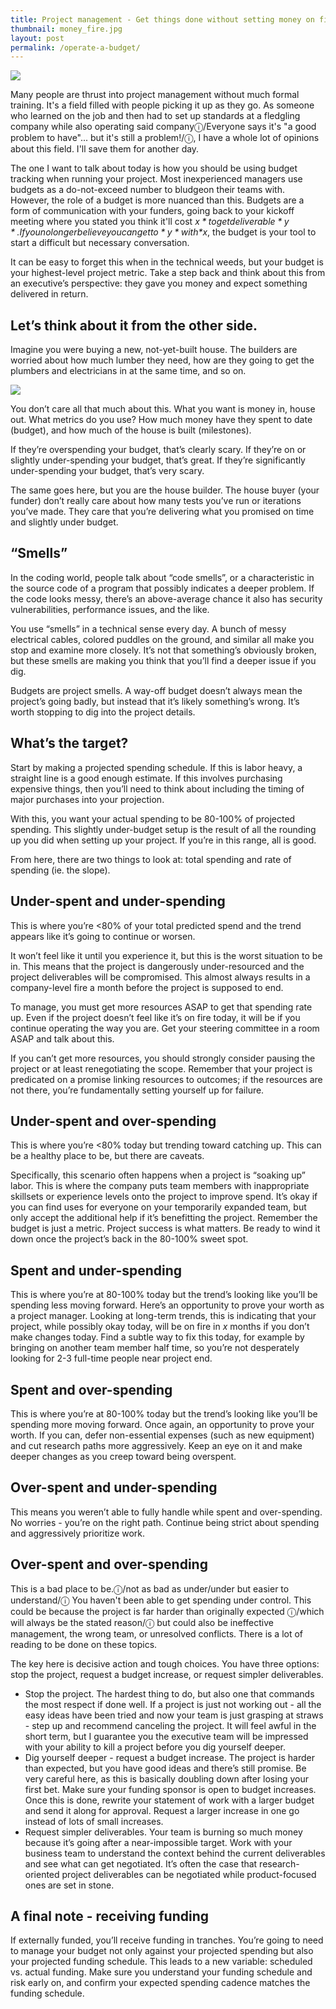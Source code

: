 ```yaml
---
title: Project management - Get things done without setting money on fire
thumbnail: money_fire.jpg
layout: post
permalink: /operate-a-budget/
---
```


![](/assets/2020-03-15-operate-a-budget/money_fire.jpg)

Many people are thrust into project management without much formal training. It's a field filled with people picking it up as they go. As someone who learned on the job and then had to set up standards at a fledgling company while also operating said companyⓘ/Everyone says it's "a good problem to have"... but it's still a problem!/ⓘ, I have a whole lot of opinions about this field. I'll save them for another day.

The one I want to talk about today is how you should be using budget tracking when running your project. Most inexperienced managers use budgets as a do-not-exceed number to bludgeon their teams with. However, the role of a budget is more nuanced than this. Budgets are a form of communication with your funders, going back to your kickoff meeting where you stated you think it'll cost *$x* to get deliverable *y*. If you no longer believe you can get to *y* with *$x*, the budget is your tool to start a difficult but necessary conversation.

It can be easy to forget this when in the technical weeds, but your budget is your highest-level project metric. Take a step back and think about this from an executive’s perspective: they gave you money and expect something delivered in return.

## Let’s think about it from the other side.

Imagine you were buying a new, not-yet-built house. The builders are worried about how much lumber they need, how are they going to get the plumbers and electricians in at the same time, and so on.

![](/assets/2020-03-15-operate-a-budget/house.jpg)

You don’t care all that much about this. What you want is money in, house out. What metrics do you use? How much money have they spent to date (budget), and how much of the house is built (milestones).

If they’re overspending your budget, that’s clearly scary. If they’re on or slightly under-spending your budget, that’s great. If they’re significantly under-spending your budget, that’s very scary.

The same goes here, but you are the house builder. The house buyer (your funder) don’t really care about how many tests you’ve run or iterations you’ve made. They care that you’re delivering what you promised on time and slightly under budget.

## “Smells”

In the coding world, people talk about “code smells”, or a characteristic in the source code of a program that possibly indicates a deeper problem. If the code looks messy, there’s an above-average chance it also has security vulnerabilities, performance issues, and the like.

You use “smells” in a technical sense every day. A bunch of messy electrical cables, colored puddles on the ground, and similar all make you stop and examine more closely. It’s not that something’s obviously broken, but these smells are making you think that you’ll find a deeper issue if you dig.

Budgets are project smells. A way-off budget doesn’t always mean the project’s going badly, but instead that it’s likely something’s wrong. It’s worth stopping to dig into the project details.

## What’s the target?

Start by making a projected spending schedule. If this is labor heavy, a straight line is a good enough estimate. If this involves purchasing expensive things, then you’ll need to think about including the timing of major purchases into your projection.

With this, you want your actual spending to be 80-100% of projected spending. This slightly under-budget setup is the result of all the rounding up you did when setting up your project. If you’re in this range, all is good.

From here, there are two things to look at: total spending and rate of spending (ie. the slope).

## Under-spent and under-spending

This is where you’re <80% of your total predicted spend and the trend appears like it’s going to continue or worsen.

It won’t feel like it until you experience it, but this is the worst situation to be in. This means that the project is dangerously under-resourced and the project deliverables will be compromised. This almost always results in a company-level fire a month before the project is supposed to end.

To manage, you must get more resources ASAP to get that spending rate up. Even if the project doesn’t feel like it’s on fire today, it will be if you continue operating the way you are. Get your steering committee in a room ASAP and talk about this.

If you can’t get more resources, you should strongly consider pausing the project or at least renegotiating the scope. Remember that your project is predicated on a promise linking resources to outcomes; if the resources are not there, you’re fundamentally setting yourself up for failure.

## Under-spent and over-spending

This is where you’re <80% today but trending toward catching up. This can be a healthy place to be, but there are caveats.

Specifically, this scenario often happens when a project is “soaking up” labor. This is where the company puts team members with inappropriate skillsets or experience levels onto the project to improve spend. It’s okay if you can find uses for everyone on your temporarily expanded team, but only accept the additional help if it’s benefitting the project. Remember the budget is just a metric. Project success is what matters. Be ready to wind it down once the project’s back in the 80-100% sweet spot.

## Spent and under-spending

This is where you’re at 80-100% today but the trend’s looking like you’ll be spending less moving forward. Here’s an opportunity to prove your worth as a project manager. Looking at long-term trends, this is indicating that your project, while possibly okay today, will be on fire in *x* months if you don’t make changes today. Find a subtle way to fix this today, for example by bringing on another team member half time, so you’re not desperately looking for 2-3 full-time people near project end.

## Spent and over-spending

This is where you’re at 80-100% today but the trend’s looking like you’ll be spending more moving forward. Once again, an opportunity to prove your worth. If you can, defer non-essential expenses (such as new equipment) and cut research paths more aggressively. Keep an eye on it and make deeper changes as you creep toward being overspent.

## Over-spent and under-spending

This means you weren’t able to fully handle while spent and over-spending. No worries - you’re on the right path. Continue being strict about spending and aggressively prioritize work.

## Over-spent and over-spending

This is a bad place to be.ⓘ/not as bad as under/under but easier to understand/ⓘ You haven't been able to get spending under control. This could be because the project is far harder than originally expected ⓘ/which will always be the stated reason/ⓘ but could also be ineffective management, the wrong team, or unresolved conflicts. There is a lot of reading to be done on these topics.

The key here is decisive action and tough choices. You have three options: stop the project, request a budget increase, or request simpler deliverables.

* Stop the project. The hardest thing to do, but also one that commands the most respect if done well. If a project is just not working out - all the easy ideas have been tried and now your team is just grasping at straws - step up and recommend canceling the project. It will feel awful in the short term, but I guarantee you the executive team will be impressed with your ability to kill a project before you dig yourself deeper.
* Dig yourself deeper - request a budget increase. The project is harder than expected, but you have good ideas and there’s still promise. Be very careful here, as this is basically doubling down after losing your first bet. Make sure your funding sponsor is open to budget increases. Once this is done, rewrite your statement of work with a larger budget and send it along for approval. Request a larger increase in one go instead of lots of small increases.
* Request simpler deliverables. Your team is burning so much money because it’s going after a near-impossible target. Work with your business team to understand the context behind the current deliverables and see what can get negotiated. It’s often the case that research-oriented project deliverables can be negotiated while product-focused ones are set in stone.

## A final note - receiving funding

If externally funded, you’ll receive funding in tranches. You’re going to need to manage your budget not only against your projected spending but also your projected funding schedule. This leads to a new variable: scheduled vs. actual funding. Make sure you understand your funding schedule and risk early on, and confirm your expected spending cadence matches the funding schedule.
